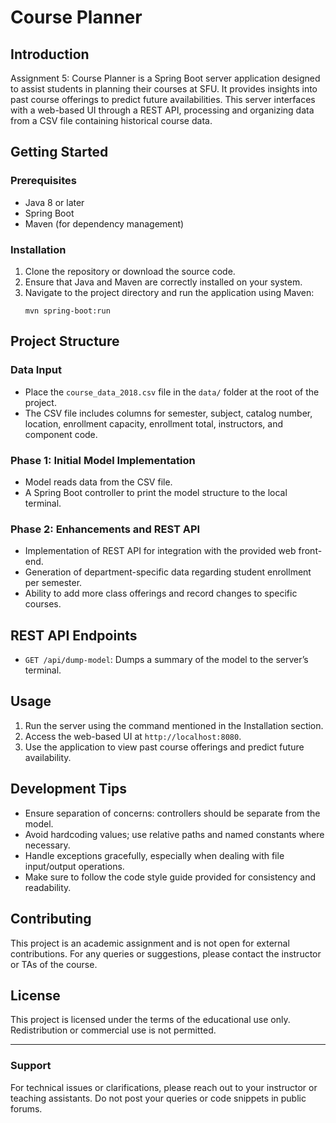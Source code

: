# Course Planner

## Introduction

Assignment 5: Course Planner is a Spring Boot server application designed to assist students in planning their courses at SFU. It provides insights into past course offerings to predict future availabilities. This server interfaces with a web-based UI through a REST API, processing and organizing data from a CSV file containing historical course data.

## Getting Started

### Prerequisites
- Java 8 or later
- Spring Boot
- Maven (for dependency management)

### Installation
1. Clone the repository or download the source code.
2. Ensure that Java and Maven are correctly installed on your system.
3. Navigate to the project directory and run the application using Maven:
   ```
   mvn spring-boot:run
   ```

## Project Structure

### Data Input
- Place the `course_data_2018.csv` file in the `data/` folder at the root of the project.
- The CSV file includes columns for semester, subject, catalog number, location, enrollment capacity, enrollment total, instructors, and component code.

### Phase 1: Initial Model Implementation
- Model reads data from the CSV file.
- A Spring Boot controller to print the model structure to the local terminal.

### Phase 2: Enhancements and REST API
- Implementation of REST API for integration with the provided web front-end.
- Generation of department-specific data regarding student enrollment per semester.
- Ability to add more class offerings and record changes to specific courses.

## REST API Endpoints

- `GET /api/dump-model`: Dumps a summary of the model to the server’s terminal.

## Usage

1. Run the server using the command mentioned in the Installation section.
2. Access the web-based UI at `http://localhost:8080`.
3. Use the application to view past course offerings and predict future availability.

## Development Tips

- Ensure separation of concerns: controllers should be separate from the model.
- Avoid hardcoding values; use relative paths and named constants where necessary.
- Handle exceptions gracefully, especially when dealing with file input/output operations.
- Make sure to follow the code style guide provided for consistency and readability.

## Contributing

This project is an academic assignment and is not open for external contributions. For any queries or suggestions, please contact the instructor or TAs of the course.

## License

This project is licensed under the terms of the educational use only. Redistribution or commercial use is not permitted.

---


### Support

For technical issues or clarifications, please reach out to your instructor or teaching assistants. Do not post your queries or code snippets in public forums.
